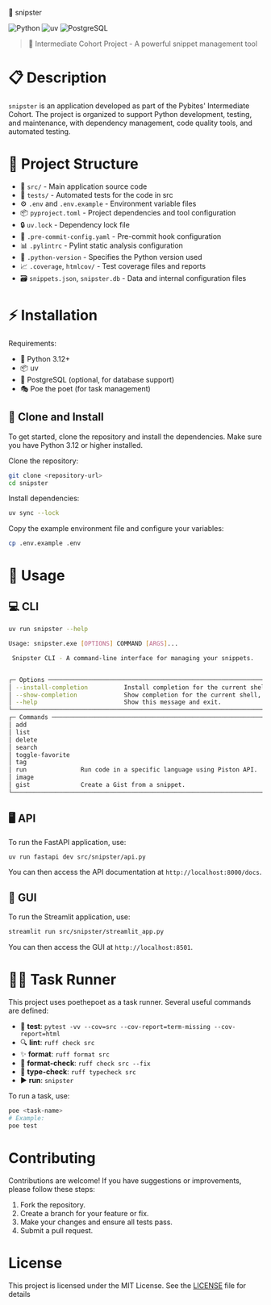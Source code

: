 📝 snipster

![Python](https://img.shields.io/badge/python-3.12+-blue.svg)
![uv](https://img.shields.io/badge/uv-managed-orange.svg)
![PostgreSQL](https://img.shields.io/badge/postgresql-optional-blue.svg)

> 🎯 Intermediate Cohort Project - A powerful snippet management tool


# 📋 Description
`snipster` is an application developed as part of the Pybites' Intermediate Cohort. The project is organized to support Python development, testing, and maintenance, with dependency management, code quality tools, and automated testing.

# 📁 Project Structure

- 📂 `src/` - Main application source code
- 🧪 `tests/` - Automated tests for the code in src
- ⚙️ `.env` and `.env.example` - Environment variable files
- 📦 `pyproject.toml` - Project dependencies and tool configuration
- 🔒 `uv.lock` - Dependency lock file
- 🎣 `.pre-commit-config.yaml` - Pre-commit hook configuration
- 📊 `.pylintrc` - Pylint static analysis configuration
- 🐍 `.python-version` - Specifies the Python version used
- 📈 `.coverage`, `htmlcov/` - Test coverage files and reports
- 🗃️ `snippets.json`, `snipster.db` - Data and internal configuration files

# ⚡ Installation

Requirements:
- 🐍 Python 3.12+
- 📦 uv
- 🐘 PostgreSQL (optional, for database support)
- 🎭 Poe the poet (for task management)

## 🚀 Clone and Install
To get started, clone the repository and install the dependencies. Make sure you have Python 3.12 or higher installed.

Clone the repository:
```bash
git clone <repository-url>
cd snipster
```

Install dependencies:
```bash
uv sync --lock
```

Copy the example environment file and configure your variables:
```bash
cp .env.example .env
```

# 🎯 Usage

## 💻 CLI

```bash
uv run snipster --help

Usage: snipster.exe [OPTIONS] COMMAND [ARGS]...

 Snipster CLI - A command-line interface for managing your snippets.


┌─ Options ──────────────────────────────────────────────────────────────────────────────────────────────────────────────────────────────────────────────────────────────────────────────────────────────────────────────┐
│ --install-completion          Install completion for the current shell.                                                                                                                                                │
│ --show-completion             Show completion for the current shell, to copy it or customize the installation.                                                                                                         │
│ --help                        Show this message and exit.                                                                                                                                                              │
└────────────────────────────────────────────────────────────────────────────────────────────────────────────────────────────────────────────────────────────────────────────────────────────────────────────────────────┘
┌─ Commands ─────────────────────────────────────────────────────────────────────────────────────────────────────────────────────────────────────────────────────────────────────────────────────────────────────────────┐
│ add                                                                                                                                                                                                                    │
│ list                                                                                                                                                                                                                   │
│ delete                                                                                                                                                                                                                 │
│ search                                                                                                                                                                                                                 │
│ toggle-favorite                                                                                                                                                                                                        │
│ tag                                                                                                                                                                                                                    │
│ run               Run code in a specific language using Piston API.                                                                                                                                                    │
│ image                                                                                                                                                                                                                  │
│ gist              Create a Gist from a snippet.                                                                                                                                                                        │
└────────────────────────────────────────────────────────────────────────────────────────────────────────────────────────────────────────────────────────────────────────────────────────────────────────────────────────┘
```

## 🖥️ API

To run the FastAPI application, use:

```bash
uv run fastapi dev src/snipster/api.py
```

You can then access the API documentation at `http://localhost:8000/docs`.

## 📱 GUI

To run the Streamlit application, use:

```bash
streamlit run src/snipster/streamlit_app.py
```

You can then access the GUI at `http://localhost:8501`.

# 🏃‍♂️ Task Runner
This project uses poethepoet as a task runner. Several useful commands are defined:

- 🧪 **test**: `pytest -vv --cov=src --cov-report=term-missing --cov-report=html`
- 🔍 **lint**: `ruff check src`
- ✨ **format**: `ruff format src`
- 🔧 **format-check**: `ruff check src --fix`
- 📝 **type-check**: `ruff typecheck src`
- ▶️ **run**: `snipster`

To run a task, use:

```bash
poe <task-name>
# Example:
poe test
```

# Contributing
Contributions are welcome! If you have suggestions or improvements, please follow these steps:
1. Fork the repository.
2. Create a branch for your feature or fix.
3. Make your changes and ensure all tests pass.
4. Submit a pull request.

# License
This project is licensed under the MIT License. See the [LICENSE](LICENSE) file for details
